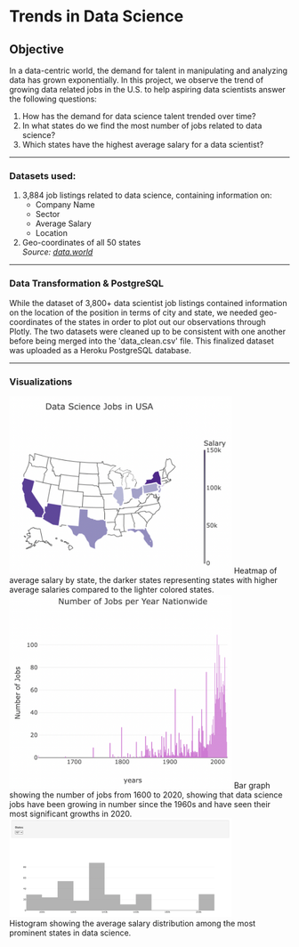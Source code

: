 # Trends in Data Science

## Objective
In a data-centric world, the demand for talent in manipulating and analyzing data has grown exponentially.
In this project, we observe the trend of growing data related jobs in the U.S. to help aspiring data scientists answer the following questions:
    <ol>
        <li>How has the demand for data science talent trended over time?</li>
        <li>In what states do we find the most number of jobs related to data science?</li>
        <li>Which states have the highest average salary for a data scientist?</li>
    </ol>

<hr>

### Datasets used:
1. 3,884 job listings related to data science, containing information on:
    <ul>    
        <li>Company Name</li>
        <li>Sector</li>
        <li>Average Salary</li>
        <li>Location</li>
    </ul>
2. Geo-coordinates of all 50 states
<br><i>Source: <a href="https://data.world/">data.world</a></i>

<hr>

### Data Transformation & PostgreSQL
While the dataset of 3,800+ data scientist job listings contained information on the location of the position in terms of city and state, we needed geo-coordinates of the states in order to plot out our observations through Plotly.
The two datasets were cleaned up to be consistent with one another before being merged into the 'data_clean.csv' file.
This finalized dataset was uploaded as a Heroku PostgreSQL database.

<hr>

### Visualizations
<img src="static/images/avg_salary_by_state.png" style="width:400px" class="center">
Heatmap of average salary by state, the darker states representing states with higher average salaries compared to the lighter colored states.
<br>
<img src="static/images/num_of_jobs.png" style="width:400px" class="center">
Bar graph showing the number of jobs from 1600 to 2020, showing that data science jobs have been growing in number since the 1960s and have seen their most significant growths in 2020.
<br>
<img src="static/images/salary_by_state.png" style="width:400px" class="center">
<div class="caption">Histogram showing the average salary distribution among the most prominent states in data science.</div>